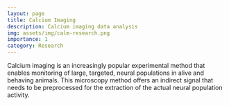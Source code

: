 ```yaml
---
layout: page
title: Calcium Imaging
description: Calcium imaging data analysis
img: assets/img/calm-research.png
importance: 1
category: Research
---
```


Calcium imaging is an increasingly popular experimental method that enables monitoring of large, targeted, neural populations in alive and behaving animals. This microscopy method offers an indirect signal that needs to be preprocessed for the extraction of the actual neural population activity.

